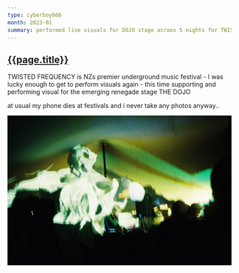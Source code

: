 ```yaml
---
type: cyberboy666
month: 2023-01
summary: performed live visuals for DOJO stage acroos 5 nights for TWISTED FREQUENCY FESTIVAL, Takaka New Zealand
---
```


## [ {{page.title}} ]({{page.url}})

TWISTED FREQUENCY is NZs premier underground music festival - I was lucky enough to get to perform visuals again - this time supporting and performing visual for the emerging renegade stage THE DOJO

at usual my phone dies at festivals and i never take any photos anyway..

![twisted](/images/cyberboy666/twistedfrequency22-23_01.JPG)


